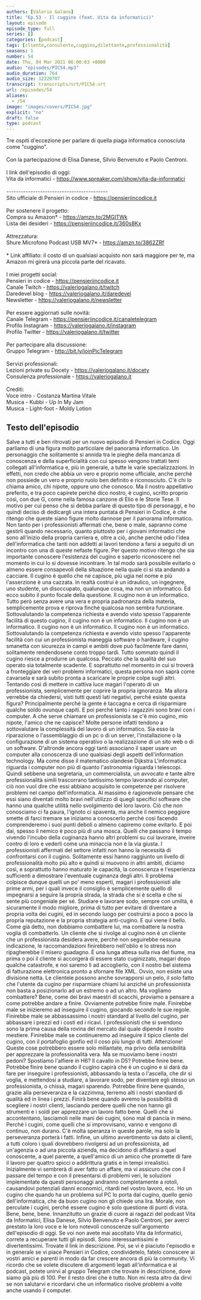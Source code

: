 ```yaml
---
authors: [Valerio Galano]
title: "Ep.53 - Il cuggino (feat. Vita da informatici)"
layout: episode
episode_type: full
series: []
categories: [podcast]
tags: [cliente,consulente,cuggino,dilettante,professionalità]
seasons: 1
number: 54
date: Thu, 04 Mar 2021 06:00:03 +0000
audio: "episodes/PIC54.mp3"
audio_duration: 764
audio_size: 12220707
transcript: transcripts/srt/PIC54.srt
url: /episodes/54
aliases: 
  - /54
image: "images/covers/PIC54.jpg"
explicit: "no"
draft: false
type: podcast
---
```

Tre ospiti d'eccezione per parlare di quella piaga informatica conosciuta come "cuggino".<br /><br />Con la partecipazione di Elisa Danese, Silvio Benvenuto e Paolo Centroni.<br /><br />I link dell'episodio di oggi: <br />Vita da informatici - <a href="https://www.spreaker.com/show/vita-da-informatici" rel="noopener">https://www.spreaker.com/show/vita-da-informatici</a> <br /><br />------------------------------------------<br />Sito ufficiale di Pensieri in codice - <a href="https://pensieriincodice.it" rel="noopener">https://pensieriincodice.it</a> <br /><br />Per sostenere il progetto:<br />Compra su Amazon* - <a href="https://amzn.to/2MGITWk" rel="noopener">https://amzn.to/2MGITWk</a>  <br />Lista dei desideri - <a href="https://pensieriincodice.it/360s8Kx" rel="noopener">https://pensieriincodice.it/360s8Kx</a> <br /><br />Attrezzatura:<br />Shure Microfono Podcast USB MV7* - <a href="https://amzn.to/3862ZRf" rel="noopener">https://amzn.to/3862ZRf</a>  <br /><br />* Link affiliato: il costo di un qualsiasi acquisto non sarà maggiore per te, ma Amazon mi girerà una piccola parte del ricavato. <br /><br />I miei progetti social:<br />Pensieri in codice - <a href="https://pensieriincodice.it" rel="noopener">https://pensieriincodice.it</a> <br />Canale Twitch - <a href="https://valeriogalano.it/twitch" rel="noopener">https://valeriogalano.it/twitch</a> <br />Daredevel blog - <a href="https://valeriogalano.it/daredevel" rel="noopener">https://valeriogalano.it/daredevel</a> <br />Newsletter - <a href="https://valeriogalano.it/newsletter" rel="noopener">https://valeriogalano.it/newsletter</a> <br /><br />Per essere aggiornati sulle novità:<br />Canale Telegram - <a href="https://pensieriincodice.it/canaletelegram" rel="noopener">https://pensieriincodice.it/canaletelegram</a> <br />Profilo Instagram - <a href="https://valeriogalano.it/instagram" rel="noopener">https://valeriogalano.it/instagram</a> <br />Profilo Twitter - <a href="https://valeriogalano.it/twitter" rel="noopener">https://valeriogalano.it/twitter</a> <br /><br />Per partecipare alla discussione:<br />Gruppo Telegram - <a href="http://bit.ly/joinPicTelegram" rel="noopener">http://bit.ly/joinPicTelegram</a> <br /><br />Servizi professionali:<br />Lezioni private su Docety - <a href="https://valeriogalano.it/docety" rel="noopener">https://valeriogalano.it/docety</a> <br />Consulenza professionale - <a href="https://valeriogalano.it" rel="noopener">https://valeriogalano.it</a> <br /><br />Crediti:<br />Voce intro - Costanza Martina Vitale<br />Musica - Kubbi - Up In My Jam<br />Musica - Light-foot - Moldy Lotion

<!-- more -->

## Testo dell'episodio

Salve a tutti e ben ritrovati per un nuovo episodio di Pensieri in Codice.
Oggi parliamo di una figura molto particolare del panorama informatico.
Un personaggio che solitamente si annida tra le pieghe della mancanza di conoscenza
e della superficialità con cui spesso vengono trattati temi collegati all'informatica
e, più in generale, a tutte le varie specializzazioni.
In effetti, non credo che abbia un vero e proprio nome ufficiale,
anche perché non possiede un vero e proprio ruolo ben definito e riconosciuto.
C'è chi lo chiama amico, chi nipote,
oppure uno che conosco.
Ma il nostro appellativo preferito, e tra poco capirete perché dico nostro,
è cugino, scritto proprio così, con due G, come nella famosa canzone di Elio e le Storie Tese.
Il motivo per cui penso che si debba parlare di questo tipo di personaggi,
e ho quindi deciso di dedicargli una intera puntata di Pensieri in Codice,
è che ritengo che queste siano figure molto dannose per il panorama informatico.
Non tanto per i professionisti affermati che, bene o male,
sapranno come gestirli quando necessario,
quanto piuttosto per i giovani informatici che sono all'inizio della propria carriera
e, oltre a ciò, anche perché odio l'idea dell'informatica
che tanti non addetti ai lavori tendono a farsi a seguito di un incontro con una di queste nefaste figure.
Per questo motivo ritengo che sia importante conoscere l'esistenza del cugino
e saperlo riconoscere nel momento in cui lo si dovesse incontrare.
In tal modo sarà possibile evitarlo o almeno essere consapevoli della situazione nella quale ci si sta andando a cacciare.
Il cugino è quello che ne capisce, più ugia nel nome e più l'asserzione è una cazzata.
In realtà costrui è un idraulico, un ingegnere, uno studente, un disoccupato, qualunque cosa, ma non un informatico.
Ed ecco subito il punto focale della questione.
Il cugino non è un informatico.
Tutto però senza avere una vera e propria padronanza della materia,
semplicemente prova e riprova finché qualcosa non sembra funzionare.
Sottovalutando la competenza richiesta e avendo visto spesso l'apparente facilità di questo cugino,
il cugino non è un informatico.
Il cugino non è un informatico.
Il cugino non è un informatico.
Il cugino non è un informatico.
Sottovalutando la competenza richiesta e avendo visto spesso l'apparente facilità con cui un professionista maneggia software o hardware,
il cugino smanetta con sicurezza in campi e ambiti dove può facilmente fare danni, solitamente rendendosene conto troppo tardi.
Tutto sommato quindi il cugino riesce a produrre un qualcosa.
Peccato che la qualità del suo operato sia totalmente scadente.
E soprattutto nel momento in cui si troverà a fronteggiare dei veri problemi informatici,
questa persona non saprà come cavarsela e sarà subito pronta a scaricare le proprie colpe sugli altri.
Tentando così di mettere in cattiva luce magari l'operato di un professionista,
semplicemente per coprire la propria ignoranza.
Ma allora verrebbe da chiedersi, visti tutti questi lati negativi,
perché esiste questa figura?
Principalmente perché la gente è taccagna e cerca di risparmiare qualche soldo ovunque capiti.
E poi perché tanto i ragazzini sono bravi con i computer.
A che serve chiamare un professionista se c'è mio cugino, mio nipote, l'amico che ne capisce?
Molte persone infatti tendono a sottovalutare la complessità del lavoro di un informatico.
Sia esso la riparazione o l'assemblaggio di un pc o di un server,
l'installazione o la configurazione di un sistema operativo
o la realizzazione di un sito web o di un software.
D'altronde ancora oggi tanti associano il saper usare un computer
alla conoscenza di uno qualsiasi degli aspetti dell'information technology.
Ma come disse il matematico olandese Dijkstra
L'informatica riguarda i computer non più di quanto l'astronomia riguarda i telescopi.
Quindi sebbene una segretaria, un commercialista, un avvocato e tante altre professionalità simili
trascorrano tantissimo tempo lavorando al computer,
ciò non vuol dire che essi abbiano acquisito le competenze per risolvere problemi nel campo dell'informatica.
Al massimo è ragionevole pensare che essi siano diventati molto bravi
nell'utilizzo di quegli specifici software che hanno una qualche utilità nello svolgimento del loro lavoro.
Ciò che non conosciamo ci fa paura, l'ignoto ci spaventa,
ma anche il nemico peggiore smette di farci tremare se iniziamo a conoscerlo
perché così facendo comprenderemo i suoi punti deboli o almeno capiremo come evitarlo.
E poi dai, spesso il nemico è poco più di una mosca.
Quelli che passano il tempo vivendo l'incubo della cuginanza hanno altri problemi su cui lavorare,
inveire contro di loro e vederli come una minaccia non è la via giusta.
I professionisti affermati del settore infatti non hanno la necessità di confrontarsi con il cugino.
Solitamente essi hanno raggiunto un livello di professionalità molto più alto
e quindi si muovono in altri ambiti, diciamo così,
e soprattutto hanno maturato le capacità, la conoscenza e l'esperienza sufficienti
a dimostrare l'eventuale cuginanza degli altri.
Il problema colpisce dunque quelli un po' meno esperti, magari i professionisti alle prime armi,
per i quali invece il consiglio è semplicemente quello di impegnarsi a seguire la propria strada,
la strada che si è scelta e che si sente più congeniale per sé.
Studiare e lavorare sodo, sempre con umiltà, è sicuramente il modo migliore,
prima di tutto per evitare di diventare a propria volta dei cugini,
ed in secondo luogo per costruirsi a poco a poco la propria reputazione e la propria strategia anti-cugino.
E qui viene il bello. Come già detto, non dobbiamo combattere lui,
ma combattere la nostra voglia di combatterlo.
Un cliente che si rivolge al cugino non è un cliente che un professionista desidera avere,
perché non seguirebbe nessuna indicazione, le raccomandazioni finirebbero nell'oblio
e lo stress non ripagherebbe il misero guadagno.
È una lunga attesa sulla riva del fiume,
ma prima o poi il cliente si accorgerà di essere stato cuginizzato,
magari dopo qualche catastrofe, e noi saremo lì ad accoglierlo,
con il nostro bel sistema di fatturazione elettronica pronto a sfornare file XML.
Ovvio, non esiste una divisione netta.
Le clientele possono anche sovrapporsi un pelo,
il solo fatto che l'utente da cugino per risparmiare chiami lui anziché un professionista
non basta a posizionarlo ad un estremo o ad un altro.
Ma vogliamo combattere?
Bene, come dei bravi maestri di scacchi, proviamo a pensare a come potrebbe andare a finire.
Ovviamente potrebbe finire male.
Finirebbe male se inizieremo ad inseguire il cugino, giocando secondo le sue regole.
Finirebbe male se abbassassimo i nostri standard al livello del cugino,
per abbassare i prezzi ed i costi ed i ricavi.
I professionisti che si svendono sono la prima causa della rovina del mercato dal quale dipende il nostro mestiere.
Finirebbe male se continueremo ad inseguire il tipico cliente del cugino,
con il portafoglio gonfio ed il coso più lungo di tutti.
Attenzione! Queste cose potrebbero essere solo millantate,
ma privo della sensibilità per apprezzare la professionalità vera.
Ma se muoviamo bene i nostri pedoni?
Spostiamo l'alfiere in H6? Il cavallo in D5?
Potrebbe finire bene.
Potrebbe finire bene quando il cugino capirà che è un cugino
e si darà da fare per inseguire i professionisti,
abbassando la testa o l'ascella, che dir si voglia,
e mettendosi a studiare, a lavorare sodo,
per diventare egli stesso un professionista,
o chissà, magari sparendo.
Potrebbe finire bene quando, grazie alla perseveranza e la cazzimma,
terremo alti i nostri standard di qualità ed in linea i prezzi.
Finirà bene quando avremo la possibilità di scegliere i nostri clienti,
lasciando perdere quelli che non hanno gli strumenti e i soldi
per apprezzare un lavoro fatto bene.
Quelli che si accontentano, lasciamoli nelle mani dei cugini,
sono mal di pancia in meno.
Perché i cugini, come quelli che si improvvisano,
vanno e vengono di continuo, non durano.
C'è molta speranza in queste parole, ma solo la perseveranza porterà i fatti.
Infine, un ultimo avvertimento va dato ai clienti,
a tutti coloro i quali dovrebbero rivolgersi ad un professionista,
ad un'agenzia o ad una piccola azienda,
ma decidono di affidarsi a quel conoscente, a quel parente,
a quell'amico di un amico che promette di fare il lavoro
per quattro spicci o addirittura gratis e in tempi irrealistici.
Inizialmente vi sembrerà di aver fatto un affare,
ma vi assicuro che con il passare del tempo
e con il presentarsi di problemi veri,
le soluzioni implementate da questi personaggi andranno completamente a rotoli,
causandovi potenziali danni economici, ritardi nel vostro lavoro, ecc.
Ho un cugino che quando ha un problema sul PC
lo porta dal cugino, quello genio dell'informatica,
che da buon cugino non gli chiede una lira.
Morale, non perculate i cugini,
perché essere cugino è solo questione di punti di vista.
Bene, bene, bene.
Innanzitutto un grazie di cuore ai ragazzi del podcast Vita da Informatici,
Elisa Danese, Silvio Benvenuto e Paolo Centroni,
per averci prestato la loro voce e le loro notevoli conoscenze
sull'argomento dell'episodio di oggi.
Se voi non avete mai ascoltato Vita da Informatici,
correte a recuperare tutti gli episodi.
Sono interessantissimi e divertentissimi.
Trovate il link in descrizione.
Poi, se vi è piaciuto l'episodio
e in generale se vi piace Pensieri in Codice,
condividetelo, fatelo conoscere ai vostri amici e parenti
in modo da far crescere ancora di più la community.
Vi ricordo che se volete discutere
di argomenti legati all'informatica e al podcast,
potete unirvi al gruppo Telegram che trovate in descrizione,
dove siamo già più di 100.
Per il resto direi che è tutto.
Non mi resta altro da dirvi se non salutarvi
e ricordarvi che un informatico risolve problemi
a volte anche usando il computer.

